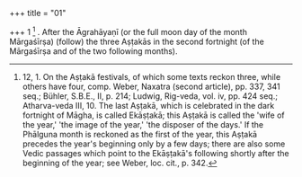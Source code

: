 +++
title = "01"

+++
1 [^1] . After the Āgrahāyaṇī (or the full moon day of the month Mārgaśīrṣa) (follow) the three Aṣṭakās in the second fortnight (of the Mārgaśīrṣa and of the two following months).


[^1]:  12, 1. On the Aṣṭakā festivals, of which some texts reckon three, while others have four, comp. Weber, Naxatra (second article), pp. 337, 341 seq.; Bühler, S.B.E., II, p. 214; Ludwig, Rig-veda, vol. iv, pp. 424 seq.; Atharva-veda III, 10. The last Aṣṭakā, which is celebrated in the dark fortnight of Māgha, is called Ekāṣṭakā; this Aṣṭakā is called the 'wife of the year,' 'the image of the year,' 'the disposer of the days.' If the Phālguna month is reckoned as the first of the year, this Aṣṭakā precedes the year's beginning only by a few days; there are also some Vedic passages which point to the Ekāṣṭakā's following shortly after the beginning of the year; see Weber, loc. cit., p. 342.
